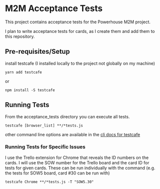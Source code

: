 # M2M Acceptance Tests

This project contains acceptance tests for the Powerhouse M2M project.  

I plan to write acceptance tests for cards, as I create them and add them to this repository. 

## Pre-requisites/Setup

install testcafe (I installed locally to the project not globally on my machine)

```
yarn add testcafe
```

or

```
npm install -S testcafe
```

## Running Tests

From the acceptance_tests directory you can execute all tests.

```
testcafe [browser_list] **/*tests.js
```

other command line options are available in the [cli docs for testcafe](https://devexpress.github.io/testcafe/documentation/using-testcafe/command-line-interface.html#-t-pattern---test-grep-pattern)

### Running Tests for Specific Issues
I use the Trello extension for Chrome that reveals the ID numbers on the cards.  I will use the SOW number for the Trello board and the card ID for tests for given cards.  These can be run individually with the command (e.g. the tests for SOW5 board, card #30 can be run with)

```
testcafe Chrome **/*tests.js -T "SOW5.30"
```
